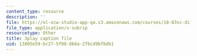 ```yaml
---
content_type: resource
description: ''
file: https://ol-ocw-studio-app-qa.s3.amazonaws.com/courses/18-03sc-differential-equations-fall-2011/13805e59bc275f088b6a2fbcd9bfbdb1_YUjdyKhWt6E.vtt
file_type: application/x-subrip
resourcetype: Other
title: 3play caption file
uid: 13805e59-bc27-5f08-8b6a-2fbcd9bfbdb1
---
```


